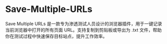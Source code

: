 # Save-Multiple-URLs
Save Multiple URLs 是一款专为渗透测试人员设计的浏览器插件，用于一键记录当前浏览器中打开的所有页面 URL。支持复制到剪贴板或导出为 .txt 文件，帮助你在测试过程中快速保存目标站点，提升工作效率。
